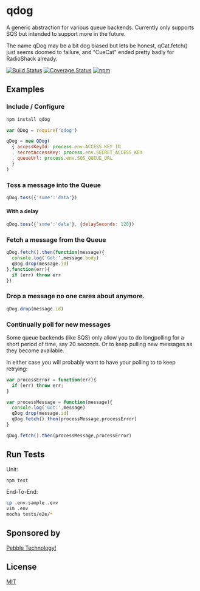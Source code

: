 # qdog

A generic abstraction for various queue backends.
Currently only supports SQS but intended to support more in the future.

The name qDog may be a bit dog biased but lets be honest, qCat.fetch() just
seems doomed to failure, and "CueCat" ended pretty badly for RadioShack already.

[![Build Status](https://travis-ci.org/pebble/qdog.svg?branch=master)](https://travis-ci.org/pebble/qdog)
[![Coverage Status](https://coveralls.io/repos/pebble/qdog/badge.svg)](https://coveralls.io/r/pebble/qdog)
[![npm](http://img.shields.io/npm/v/qdog.svg)](https://www.npmjs.org/package/qdog)

## Examples

### Include / Configure


```bash
npm install qdog
```

```js
var QDog = require('qdog')

qDog = new QDog(
  { accessKeyId: process.env.ACCESS_KEY_ID
  , secretAccessKey: process.env.SECRET_ACCESS_KEY
  , queueUrl: process.env.SQS_QUEUE_URL
  }
)
```

### Toss a message into the Queue

```js
qDog.toss({'some':'data'})
```

#### With a delay

```js
qDog.toss({'some':'data'}, {delaySeconds: 120})
```

### Fetch a message from the Queue

```js
qDog.fetch().then(function(message){
  console.log('Got:',message.body) 
  qDog.drop(message.id)
},function(err){
  if (err) throw err
})
```

### Drop a message no one cares about anymore.

```js
qDog.drop(message.id)
```

### Continually poll for new messages

Some queue backends (like SQS) only allow you to do longpolling
for a short period of time, say 20 seconds. Or to keep pulling new messages
as they become available.

In either case you will probably want to have your polling to to keep retrying:

```js
var processError = function(err){
  if (err) throw err;
}

var processMessage = function(message){
  console.log('Got:',message) 
  qDog.drop(message.id)
  qDog.fetch().then(processMessage,processError)
}

qDog.fetch().then(processMessage,processError)

```

## Run Tests

Unit:

```bash
npm test
```

End-To-End:

```bash
cp .env.sample .env
vim .env
mocha tests/e2e/*
```

## Sponsored by

[Pebble Technology!](https://getpebble.com)

## License

[MIT](https://github.com/pebble/qdog/blob/master/LICENSE)
